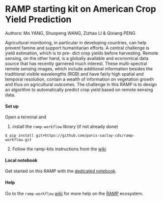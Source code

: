 # RAMP starting kit on American Crop Yield Prediction

Authors: Mo YANG, Shuopeng WANG, Zizhao LI & Qixiang PENG

 Agricultural monitoring, in particular in developing countries, can help prevent famine and support humanitarian efforts. A central challenge is yield estimation, which is to pre- dict crop yields before harvesting. Remote sensing, on the other hand, is a globally available and economical data source that has recently garnered much interest. These multi-spectral remote sensing images, which include additional information besides the traditional visible wavelengths (RGB) and have fairly high spatial and temporal resolution, contain a wealth of information on vegetation growth and thus on agricultural outcomes.
 The challenge in this RAMP is to design an algorithm to automatically predict crop yield based on remote sensing data.

#### Set up

Open a terminal and

1. install the `ramp-workflow` library (if not already done)
  ```
  $ pip install git+https://github.com/paris-saclay-cds/ramp-workflow.git
  ```
  
2. Follow the ramp-kits instructions from the [wiki](https://github.com/paris-saclay-cds/ramp-workflow/wiki/Getting-started-with-a-ramp-kit)

#### Local notebook

Get started on this RAMP with the [dedicated notebook](starting_kit.ipynb).

#### Help
Go to the `ramp-workflow` [wiki](https://github.com/paris-saclay-cds/ramp-workflow/wiki) for more help on the [RAMP](http:www.ramp.studio) ecosystem.
